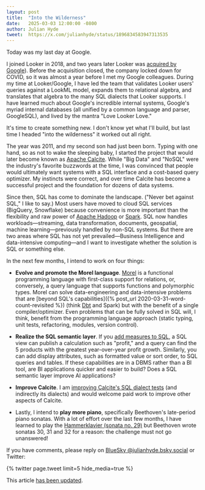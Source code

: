 ```yaml
---
layout: post
title:  "Into the Wilderness"
date:   2025-03-03 12:00:00 -0800
author: Julian Hyde
tweet:  https://x.com/julianhyde/status/1896834583947313535
---
```


Today was my last day at Google.

I joined Looker in 2018, and two years later Looker was
[acquired by Google](https://techcrunch.com/2020/02/13/google-closes-2-6b-looker-acquisition/)).
Before the acquisition closed, the company locked down for
COVID, so it was almost a year before I met my Google
colleagues. During my time at Looker/Google, I have led the team that
validates Looker users' queries against a LookML model, expands them
to relational algebra, and translates that algebra to the many SQL
dialects that Looker supports. I have learned much about Google's
incredible internal systems, Google's myriad internal databases (all
unified by a common language and parser, GoogleSQL), and lived by the
mantra "Love Looker Love."

It's time to create something new. I don't know yet what I'll build,
but last time I headed "into the wilderness" it worked out all right.

The year was 2011, and my second son had just been born. Typing with
one hand, so as not to wake the sleeping baby, I started the project
that would later become known as
[Apache Calcite](https://calcite.apache.org).
While "Big Data" and "NoSQL" were the industry's favorite buzzwords at
the time, I was convinced that people would ultimately want systems
with a SQL interface and a cost-based query optimizer.  My instincts
were correct, and over time Calcite has become a successful project
and the foundation for dozens of data systems.

Since then, SQL has come to dominate the landscape.  ("Never bet
against SQL," I like to say.)  Most users have moved to cloud SQL
services (BigQuery, Snowflake) because convenience is more important
than the flexibility and raw power of
[Apache Hadoop](https://hadoop.apache.org) or
[Spark](https://spark.apache.org). SQL now handles
workloads—streaming, data transformation, documents, geospatial,
machine learning—previously handled by non-SQL systems. But there are
two areas where SQL has not yet prevailed—Business Intelligence and
data-intensive computing—and I want to investigate whether the
solution is SQL or something else.

In the next few months, I intend to work on four things:

* **Evolve and promote the Morel language**.
   [Morel](https://github.com/hydromatic/morel/blob/main/README.md)
   is a functional programming language with first-class support for
   relations, or, conversely, a query language that supports functions
   and polymorphic types. Morel can solve data-engineering and
   data-intensive problems that are
   [beyond SQL's capabilities]({% post_url 2020-03-31-word-count-revisited %})
   (think [Dbt](https://www.getdbt.com/) and Spark) but with the
   benefit of a single compiler/optimizer. Even problems that can be
   fully solved in SQL will, I think, benefit from the programming
   language approach (static typing, unit tests, refactoring, modules,
   version control).

* **Realize the SQL semantic layer**. If you
   [add measures to SQL](https://arxiv.org/pdf/2406.00251), a SQL
   view can publish a calculation such as "profit," and a query can
   find the 5 products with the greatest year-over-year profit
   growth. Similarly, you can add display attributes, such as
   formatted value or sort order, to SQL queries and tables. If these
   capabilities are in a DBMS rather than a BI tool, are BI
   applications quicker and easier to build? Does a SQL semantic layer
   improve AI applications?

* **Improve Calcite**. I am
  [improving Calcite's SQL dialect tests](http://issues.apache.org/jira/browse/CALCITE-5529)
  (and indirectly its dialects) and would welcome paid work to improve
  other aspects of Calcite.

* Lastly, I intend to **play more piano**, specifically Beethoven's
   late-period piano sonatas. With a lot of effort over the last few
   months, I have learned to play the
   [Hammerklavier (sonata no. 29)](https://en.wikipedia.org/wiki/Piano_Sonata_No._29_(Beethoven))
   but Beethoven wrote sonatas 30, 31 and 32 for a reason: the
   challenge must not go unanswered!

If you have comments, please reply on
[BlueSky @julianhyde.bsky.social](https://bsky.app/profile/julianhyde.bsky.social)
or Twitter:

<div data_dnt="true">
{% twitter page.tweet limit=5 hide_media=true %}
</div>

This article
[has been updated](https://github.com/julianhyde/share/commits/main/blog/_posts/2025-03-03-into-the-wilderness.md).
